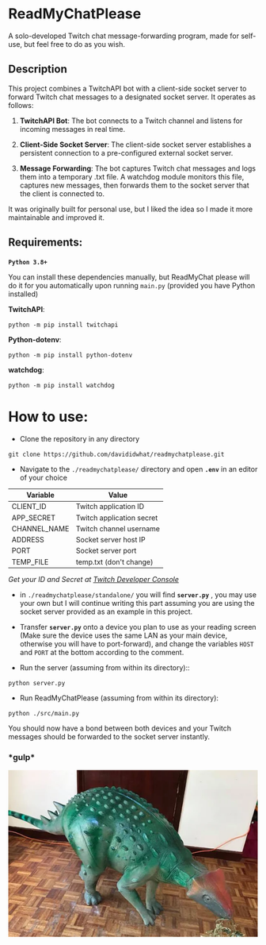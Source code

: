 # **ReadMyChatPlease**

A solo-developed Twitch chat message-forwarding program, made for self-use, but feel free to do as you wish.

## Description

This project combines a TwitchAPI bot with a client-side socket server to forward Twitch chat messages to a designated socket server. It operates as follows:

1. **TwitchAPI Bot**: The bot connects to a Twitch channel and listens for incoming messages in real time.

2. **Client-Side Socket Server**: The client-side socket server establishes a persistent connection to a pre-configured external socket server.

3. **Message Forwarding**: The bot captures Twitch chat messages and logs them into a temporary .txt file. A watchdog module monitors this file, captures new messages, then forwards them to the socket server that the client is connected to.


It was originally built for personal use, but I liked the idea so I made it more maintainable and improved it. 

## Requirements:

**`Python 3.8+`**

You can install these dependencies manually, but ReadMyChat please will do it for you automatically upon running `main.py` (provided you have Python installed)

**TwitchAPI**:
```
python -m pip install twitchapi
```
**Python-dotenv**:
```
python -m pip install python-dotenv
```
**watchdog**:
```
python -m pip install watchdog
```

# How to use:

- Clone the repository in any directory

```
git clone https://github.com/davididwhat/readmychatplease.git
```

- Navigate to the `./readmychatplease/` directory and open **`.env`** in an editor of your choice

| Variable       | Value                   |
|----------------|-------------------------|
| CLIENT_ID      | Twitch application ID   |
| APP_SECRET     | Twitch application secret |
| CHANNEL_NAME   | Twitch channel username |
| ADDRESS        | Socket server host IP   |
| PORT           | Socket server port      |
| TEMP_FILE      | temp.txt (don't change) |

*Get your ID and Secret at [Twitch Developer Console](https://dev.twitch.tv/console/)*

- in `./readmychatplease/standalone/` you will find **`server.py`** , you may use your own but I will continue writing this part assuming you are using the socket server provided as an example in this project.
- Transfer **`server.py`** onto a device you plan to use as your reading screen (Make sure the device uses the same LAN as your main device, otherwise you will have to port-forward), and change the variables `HOST` and `PORT` at the bottom according to the comment.

- Run the server (assuming from within its directory)::
```
python server.py
```

- Run ReadMyChatPlease (assuming from within its directory):
```
python ./src/main.py
```

You should now have a bond between both devices and your Twitch messages should be forwarded to the socket server instantly.


### \*gulp*

![](https://raw.githubusercontent.com/davididwhat/readmychatplease/refs/heads/main/mascot.png)

